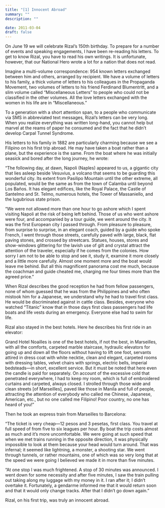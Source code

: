 ```yaml
---
title: "[1] Innocent Abroad"
summary: ""
description: ""

date: 2011-03-04
draft: false
---
```


On June 19 we will celebrate Rizal’s 150th birthday. To prepare for a number of events and speaking engagements, I have been re-reading his letters. To get to know Rizal, you have to read his own writings. It is unfortunate, however, that our National Hero wrote a lot for a nation that does not read.

Imagine a multi-volume correspondence: 954 known letters exchanged between him and others, arranged by recipient. We have a volume of letters to his family, a thick volume of letters to his colleagues in the Propaganda Movement, two volumes of letters to his friend Ferdinand Blumentritt, and a slim volume called “Miscellaneous Letters” to people who could not be classified in the other volumes. All the love letters exchanged with the women in his life are in “Miscellaneous.”

To a generation with a short attention span, to a people who communicate via SMS in abbreviated text messages, Rizal’s letters can be very long. When you realize everything was written long-hand, you cannot help but marvel at the reams of paper he consumed and the fact that he didn’t develop Carpal Tunnel Syndrome.

His letters to his family in 1882 are particularly charming because we see a Filipino on his first trip abroad. He may have taken a boat rather than a plane, but the experience is the same. From the boat where he was initially seasick and bored after the long journey, he wrote:

“The following day, at dawn, Napoli (Naples) appeared to us, a gigantic city that lies asleep beside Vesuvius, a volcano that seems to be guarding this wonderful city. Its extent from Pasilipo Mountain until the other extreme, all populated, would be the same as from the town of Calamba until beyond Los Baños. It has elegant edifices, like the Royal Palace, the Castle of Santelmo and St. Telmo, numerous hotels, the Tower of Massaniello, and the lugubrious state prison.

“We were not allowed more than one hour to go ashore which I spent visiting Napoli at the risk of being left behind. Those of us who went ashore were four, and accompanied by a tour guide, we went around the city. It was the first European city I passed through. From pleasure to pleasure, from surprise to surprise, in an elegant coach, guided by a guide who spoke French, I went through those streets, carefully paved with large, black, flat paving stones, and crossed by streetcars. Statues, houses, stores and show-windows glittering for the lavish use of gilt and crystal attract the attention of the traveler, especially if he comes from the colonies. How sorry I am not to be able to stop and see it, study it, examine it more closely and a little more carefully. Almost one moment more and the boat would leave me behind. But all this magnificent panorama cost me much, because the coachman and guide cheated me, charging me four times more than the agreed price.”

When Rizal describes the good reception he had from fellow passengers, none of whom guessed that he was from the Philippines and who often mistook him for a Japanese, we understand why he had to travel first class. He would be discriminated against in cattle class. Besides, everyone who watched “Titanic” know that in those days first class passengers had life boats and life vests during an emergency. Everyone else had to swim for life.

Rizal also stayed in the best hotels. Here he describes his first ride in an elevator:

Grand Hotel Noailles is one of the best hotels, if not the best, in Marseilles, with all the comforts, carpeted marble staircase, hydraulic elevators for going up and down all the floors without having to lift one foot, servants attired in dress coat with white necktie, clean and elegant, carpeted rooms with dressing tables, velvet chairs with springs, electric bells, imperial bedsteads—in short, excellent service. But it must be noted that here even the candle is paid for separately. On account of the excessive cold that penetrated everywhere, I had to keep my room, which is full of embroidered curtains and carpeted, always closed. I strolled through those wide and clean streets [of Marseilles], paved like those in Manila and full of people, attracting the attention of everybody who called me Chinese, Japanese, American, etc., but no one called me Filipino! Poor country, no one has heard of you!”

Then he took an express train from Marseilles to Barcelona:

“The ticket is very cheap—12 pesos and 3 pesetas, first class. You travel at full speed of from five to six leagues per hour. By boat the trip costs almost as much and it’s more uncomfortable. We were going at such speed that when we met trains running in the opposite direction, it was physically impossible to look at them because your head would turn around. That was infernal; it seemed like lightning, a monster, a shooting star. We went through tunnels, or rather mountains, one of which was so very long that at the speed we were going I believed we made it in more than five minutes.

“At one stop I was much frightened. A stop of 30 minutes was announced. I went down for some necessity and after five minutes, I saw the train pulling out taking along my luggage with my money in it. I ran after it; I didn’t overtake it. Fortunately, a gendarme informed me that it would return soon and that it would only change tracks. After that I didn’t go down again.”

Rizal, on his first trip, was truly an innocent abroad.
